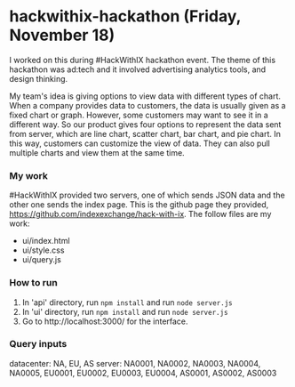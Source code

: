 # hackwithix-hackathon (Friday, November 18)
I worked on this during #HackWithIX hackathon event. The theme of this hackathon was ad:tech and it involved advertising analytics tools, and design thinking.

My team's idea is giving options to view data with different types of chart. When a company provides data to customers, the data is usually given as a fixed chart or graph. However, some customers may want to see it in a different way. So our product gives four options to represent the data sent from server, which are line chart, scatter chart, bar chart, and pie chart. In this way, customers can customize the view of data. They can also pull multiple charts and view them at the same time.


### My work
\#HackWithIX provided two servers, one of which sends JSON data and the other one sends the index page. This is the github page they provided, https://github.com/indexexchange/hack-with-ix.
The follow files are my work:
- ui/index.html
- ui/style.css
- ui/query.js


### How to run
1. In 'api' directory, run `npm install` and run `node server.js`
2. In 'ui' directory, run `npm install` and run `node server.js`
3. Go to http://localhost:3000/ for the interface.


### Query inputs
datacenter: NA, EU, AS
server: NA0001, NA0002, NA0003, NA0004, NA0005, EU0001, EU0002, EU0003, EU0004, AS0001, AS0002, AS0003
